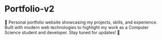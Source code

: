 # Portfolio-v2
🚀 Personal portfolio website showcasing my projects, skills, and experience. Built with modern web technologies to highlight my work as a Computer Science student and developer. Stay tuned for updates! 🌟

